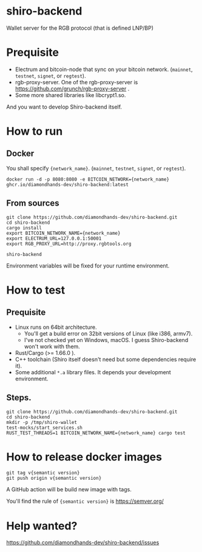 # shiro-backend
Wallet server for the RGB protocol (that is defined LNP/BP)

# Prequisite

* Electrum and bitcoin-node that sync on your bitcoin network. (`mainnet`, `testnet`, `signet`, or `regtest`).
* rgb-proxy-server.  One of the rgb-proxy-server is https://github.com/grunch/rgb-proxy-server .
* Some more shared libraries like libcrypt1.so.

And you want to develop Shiro-backend itself.

# How to run

## Docker

You shall specify `{network_name}`. (`mainnet`, `testnet`, `signet`, or `regtest`).

```
docker run -d -p 8080:8080 -e BITCOIN_NETWORK={network_name} ghcr.io/diamondhands-dev/shiro-backend:latest
```

## From sources

```
git clone https://github.com/diamondhands-dev/shiro-backend.git
cd shiro-backend
cargo install
export BITCOIN_NETWORK_NAME={network_name}
export ELECTRUM_URL=127.0.0.1:50001
export RGB_PROXY_URL=http://proxy.rgbtools.org

shiro-backend
```

Environment variables will be fixed for your runtime environment.

# How to test

## Prequisite

* Linux runs on 64bit architecture.
  * You'll get a build error on 32bit versions of Linux (like i386, armv7).
  * I've not checked yet on Windows, macOS. I guess Shiro-backend won't work with them.
* Rust/Cargo (>= 1.66.0 ).
* C++ toolchain (Shiro itself doesn't need but some dependencies require it).
* Some additional `*.a` library files. It depends your development environment.

## Steps.

```
git clone https://github.com/diamondhands-dev/shiro-backend.git
cd shiro-backend
mkdir -p /tmp/shiro-wallet
test-mocks/start_services.sh
RUST_TEST_THREADS=1 BITCOIN_NETWORK_NAME={network_name} cargo test
```

# How to release docker images

```
git tag v{semantic version}
git push origin v{semantic version}
```

A GitHub action will be build new image with tags.

You'll find the rule of `{semantic version}` is https://semver.org/

# Help wanted?

https://github.com/diamondhands-dev/shiro-backend/issues
